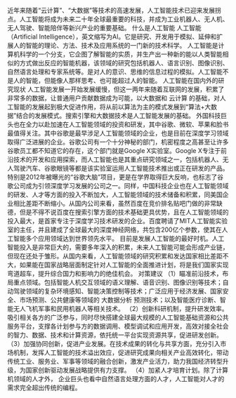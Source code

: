 近年来随着“云计算”、“大数据”等技术的高速发展，人工智能技术已迎来发展拐点。人工智能将成为未来二十年全球最重要的科技，并成为工业机器人、无人机、无人驾驶、智能陪伴等新兴产业的重要基础。
什么是人工智能
人工智能（Artificial Intelligence），英文缩写为AI。它是研究、开发用于模拟、延伸和扩展人的智能的理论、方法、技术及应用系统的一门新的技术科学。 人工智能是计算机科学的一个分支，它企图了解智能的实质，并生产出一种新的能以人类智能相似的方式做出反应的智能机器，该领域的研究包括机器人、语言识别、图像识别、自然语言处理和专家系统等。是对人的意识、思维的信息过程的模拟。人工智能不是人的智能，但能像人那样思考、也可能超过人的智能。
人工智能在国内外的研究现状 
人工智能发展一开始发展缓慢，但这一两年来随着互联网的发展，积累了非常多的数据，让普通用户贡献数据成为可能，以大数据和 云计算 的基础，对人工智能的发展起到极大促进作用，将从前以算法为主的模式发展到“算法+大数据”结合的发展模式。搜索引擎和大数据技术是人工智能发展的基础。 外国科技巨头也在全力以赴加速在人工智能领域的投资和研发，其中谷歌、微软、苹果和脸书最值得关注。其中谷歌是最早涉足人工智能领域的企业，也是目前在深度学习领域取得广泛进展的企业。谷歌公司有一个十分神秘的部门，机密程度之高甚至让许多谷歌员工都不知道它的存在，这个部门就是Google X实验室。Google X专注于前沿技术的开发和应用探索，而人工智能也是其重点研究领域之一，包括机器人、无人驾驶汽车、谷歌眼镜等都是该实验室运用人工智能技术推出或正在研发的产品。特别是2012年被曝光的“谷歌大脑”项目，更是在学界取得巨大反响，也标志了谷歌公司成为引领深度学习发展的公司之一。同样，中国科技企业也在人工智能领域的研发、人才等方面的投入不断加大，人工智能领域的技术储备和积累，同美国企业相比差距不断缩小。从国内公司来看，虽然百度在竞价排名贴吧门做的非常缺德，但是不得不说百度在搜索引擎方面的技术基础更具优势，且在人工智能领域的投入最大，是首家专注于深度学习技术研发的企业。百度聘请了MIT人工智能实验室的主任，并且建成了全球最大的深度神经网络，共包含200亿个参数，使其在人工智能多个应用领域达到世界领先水平。 目前是发展人工智能的最好时机。人工智能投入是非常巨大的，需要多年深入的积累，未来人工智能可能会形成产业链，但现在还处于雏形。从国内来看，人工智能领域的研究积累和发达国家相比差距不大，如果能在国家战略层面制定针对人工智能的全面推进计划，将是我们国家实现弯道超车，提升综合国力和影响力的绝佳机会。
对策建议
（1）瞄准前沿技术，布局重点领域。包括智能人机交互领域的语义理解、语音识别、图像识别等技术；自动驾驶领域的复杂环境感知、智能决策控制等技术；广泛应用于经济发展、国家安全、市场预测、公共健康等领域的 大数据分析 预测技术；以及智能医疗诊断、智能无人飞机军事和民用机器人等相关技术。
（2）创新科研机制，提升研发效率。吸引相关各方的广泛参与，同时尽快搭建全球最大规模的人工智能基础资源和公共服务平台，支撑各计划参与方的数据调用、模型调试和应用开发，高效对接全社会的智力、数据、技术和计算资源，依托统一平台实现资源共享，促进研发创新。
（3）加强协同创新，促进产业发展。在技术成果的转化与共享方面，充分引入市场机制，发挥人工智能的技术溢出效应，促进研究成果向相关产业高效转化，带动传统工业、服务业、军事等领域的融合创新，激发产业活力，助力我国经济转型升级，为国家创新驱动发展战略提供有力支撑。
（4）加紧人才培育计划。除了计算机领域的人才外， 企业巨头也看中自然语言处理方面的人才，人工智能对人才的需求完全超出传统的编程。